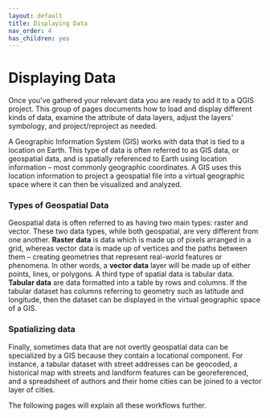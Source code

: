 ```yaml
---
layout: default
title: Displaying Data
nav_order: 4
has_children: yes
---
```

# Displaying Data

Once you've gathered your relevant data you are ready to add it to a QGIS project. This group of pages documents how to load and display different kinds of data, examine the attribute of data layers, adjust the layers' symbology, and project/reproject as needed. 

A Geographic Information System (GIS) works with data that is tied to a location on Earth. This type of data is often referred to as GIS data, or geospatial data, and is spatially referenced to Earth using location information – most commonly geographic coordinates. A GIS uses this location information to project a geospatial file into a virtual geographic space where it can then be visualized and analyzed.

### Types of Geospatial Data
Geospatial data is often referred to as having two main types: raster and vector. These two data types, while both geospatial, are very different from one another. **Raster data** is data which is made up of pixels arranged in a grid, whereas vector data is made up of vertices and the paths between them – creating geometries that represent real-world features or phenomena. In other words, a **vector data** layer will be made up of either points, lines, or polygons. A third type of spatial data is tabular data. **Tabular data** are data formatted into a table by rows and columns. If the tabular dataset has columns referring to geometry such as latitude and longitude, then the dataset can be displayed in the virtual geographic space of a GIS. 

### Spatializing data
Finally, sometimes data that are not overtly geospatial data can be specialized by a GIS because they contain a locational component. For instance, a tabular dataset with street addresses can be geocoded, a historical map with streets and landform features can be georeferenced, and a spreadsheet of authors and their home cities can be joined to a vector layer of cities. 

The following pages will explain all these workflows further. 


